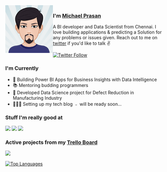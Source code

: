 <img align="left" width="150" height="150" alt="Dani Akash" src="https://github.com/Pyprasan/Pyprasan/blob/main/AvatarMaker.png"/>

### I'm [Michael Prasan][homepage]

A BI developer and Data Scientist from Chennai. I love building applications & predicting a Solution for any problems or issues given. Reach out to me on [twitter][twitter] if you'd like to talk ✌️

[![Twitter Follow](https://img.shields.io/twitter/follow/PrasanMichael?color=%20%2300acee&label=Follow%20me%20on%20Twitter&style=for-the-badge)][twitter]

### I'm Currently

- 📱 Building  Power BI Apps for Business Insights with Data Intelligence
- 📚 Mentoring budding programmers
- 📖 Developed Data Science project for Defect Reduction in Manufacturing Industry
- 👷🏽‍♂️ Setting up my tech blog ﹣ will be ready soon...

### Stuff I'm really good at

<p>
  <img height="40" src="https://upload.wikimedia.org/wikipedia/commons/f/f8/Python_logo_and_wordmark.svg">
  <img height="40" src="https://upload.wikimedia.org/wikipedia/commons/a/a8/Microsoft_Azure_Logo.svg">
  <img height="40" src="https://upload.wikimedia.org/wikipedia/commons/6/61/Power-BI-logo-300x79.png">
</p>

### Active projects from my [Trello Board][trello-board]

[<img src="https://readme-stats.vercel.app/api/get-trello-cards" />][trello-board]

[![Top Languages](https://github-readme-stats.vercel.app/api/top-langs/?username=Pyprasan&layout=compact)][github]

[homepage]: https://
[twitter]: https://twitter.com/PrasanMichael
[twitch]: https://
[rn-toolkit]: https://github.com/react-native-toolkit
[reddit]: https://
[github]: https://github.com/Pyprasan
[trello-board]: https://
[pickyourtrail]: https://
